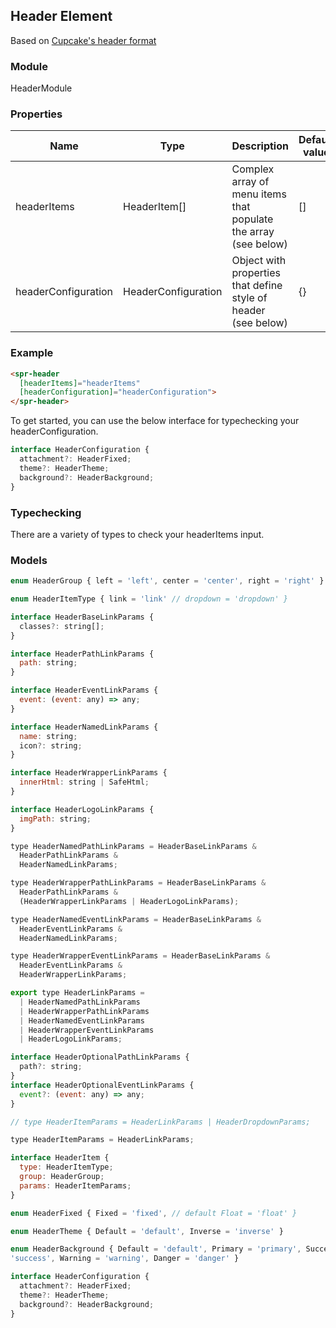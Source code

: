 ## Header Element

Based on [Cupcake's header format](https://pages.code.ipreo.com/Ipreo/cupcake-docs/content/layout/header/)

### Module

HeaderModule

### Properties

| Name                | Type                | Description                                                     | Default value |
| ------------------- | ------------------- | --------------------------------------------------------------- | ------------- |
| headerItems         | HeaderItem[]        | Complex array of menu items that populate the array (see below) | []            |
| headerConfiguration | HeaderConfiguration | Object with properties that define style of header (see below)  | {}            |

### Example

```html
<spr-header
  [headerItems]="headerItems"
  [headerConfiguration]="headerConfiguration">
</spr-header>
```

To get started, you can use the below interface for typechecking your headerConfiguration.

```js
interface HeaderConfiguration {
  attachment?: HeaderFixed;
  theme?: HeaderTheme;
  background?: HeaderBackground;
}
```

### Typechecking

There are a variety of types to check your headerItems input.

### Models

```js
enum HeaderGroup { left = 'left', center = 'center', right = 'right' }
```

```js
enum HeaderItemType { link = 'link' // dropdown = 'dropdown' }
```

```js
interface HeaderBaseLinkParams {
  classes?: string[];
}
```

```js
interface HeaderPathLinkParams {
  path: string;
}
```

```js
interface HeaderEventLinkParams {
  event: (event: any) => any;
}
```

```js
interface HeaderNamedLinkParams {
  name: string;
  icon?: string;
}
```

```js
interface HeaderWrapperLinkParams {
  innerHtml: string | SafeHtml;
}
```

```js
interface HeaderLogoLinkParams {
  imgPath: string;
}
```

```js
type HeaderNamedPathLinkParams = HeaderBaseLinkParams &
  HeaderPathLinkParams &
  HeaderNamedLinkParams;
```

```js
type HeaderWrapperPathLinkParams = HeaderBaseLinkParams &
  HeaderPathLinkParams &
  (HeaderWrapperLinkParams | HeaderLogoLinkParams);
```

```js
type HeaderNamedEventLinkParams = HeaderBaseLinkParams &
  HeaderEventLinkParams &
  HeaderNamedLinkParams;
```

```js
type HeaderWrapperEventLinkParams = HeaderBaseLinkParams &
  HeaderEventLinkParams &
  HeaderWrapperLinkParams;
```

```js
export type HeaderLinkParams =
  | HeaderNamedPathLinkParams
  | HeaderWrapperPathLinkParams
  | HeaderNamedEventLinkParams
  | HeaderWrapperEventLinkParams
  | HeaderLogoLinkParams;
```

```js
interface HeaderOptionalPathLinkParams {
  path?: string;
}
interface HeaderOptionalEventLinkParams {
  event?: (event: any) => any;
}
```

```js
// type HeaderItemParams = HeaderLinkParams | HeaderDropdownParams;
```

```js
type HeaderItemParams = HeaderLinkParams;
```

```js
interface HeaderItem {
  type: HeaderItemType;
  group: HeaderGroup;
  params: HeaderItemParams;
}
```

```js
enum HeaderFixed { Fixed = 'fixed', // default Float = 'float' }
```

```js
enum HeaderTheme { Default = 'default', Inverse = 'inverse' }
```

```js
enum HeaderBackground { Default = 'default', Primary = 'primary', Success =
'success', Warning = 'warning', Danger = 'danger' }
```

```js
interface HeaderConfiguration {
  attachment?: HeaderFixed;
  theme?: HeaderTheme;
  background?: HeaderBackground;
}
```
